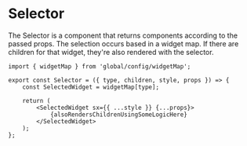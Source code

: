 # Selector

The Selector is a component that returns components according to the passed props. The selection occurs based in a widget map. If there are children for that widget, they're also rendered with the selector.

```
import { widgetMap } from 'global/config/widgetMap';

export const Selector = ({ type, children, style, props }) => {
	const SelectedWidget = widgetMap[type];

	return (
		<SelectedWidget sx={{ ...style }} {...props}>
			{alsoRendersChildrenUsingSomeLogicHere}
		</SelectedWidget>
	);
};
```
